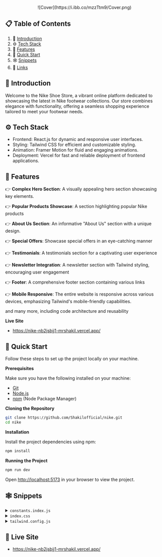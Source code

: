 <div align="center">
![Cover](https://i.ibb.co/mzzTtm9/Cover.png)
</div>

## 📋 <a name="table">Table of Contents</a>

1. 🤖 [Introduction](#introduction)
2. ⚙️ [Tech Stack](#tech-stack)
3. 🔋 [Features](#features)
4. 🤸 [Quick Start](#quick-start)
5. 🕸️ [Snippets](#snippets)
6. 🔗 [Links](#links)

## <a name="introduction">🤖 Introduction</a>

Welcome to the Nike Shoe Store, a vibrant online platform dedicated to showcasing the latest in Nike footwear collections. Our store combines elegance with functionality, offering a seamless shopping experience tailored to meet your footwear needs.

## <a name="tech-stack">⚙️ Tech Stack</a>

- Frontend: React.js for dynamic and responsive user interfaces.
- Styling: Tailwind CSS for efficient and customizable styling.
- Animation: Framer Motion for fluid and engaging animations.
- Deployment: Vercel for fast and reliable deployment of frontend applications.

## <a name="features">🔋 Features</a>

👉 **Complex Hero Section**: A visually appealing hero section showcasing key elements.

👉 **Popular Products Showcase**: A section highlighting popular Nike products

👉 **About Us Section**: An informative "About Us" section with a unique design.

👉 **Special Offers**: Showcase special offers in an eye-catching manner

👉 **Testimonials**: A testimonials section for a captivating user experience

👉 **Newsletter Integration**: A newsletter section with Tailwind styling, encouraging user engagement

👉 **Footer**: A comprehensive footer section containing various links

👉 **Mobile Responsive**: The entire website is responsive across various devices, emphasizing Tailwind's mobile-friendly capabilities.

and many more, including code architecture and reusability

**Live Site**

- https://nike-nb2jsbjj1-mrshakil.vercel.app/

## <a name="quick-start">🤸 Quick Start</a>

Follow these steps to set up the project locally on your machine.

**Prerequisites**

Make sure you have the following installed on your machine:

- [Git](https://git-scm.com/)
- [Node.js](https://nodejs.org/en)
- [npm](https://www.npmjs.com/) (Node Package Manager)

**Cloning the Repository**

```bash
git clone https://github.com/Shakilofficial/nike.git
cd nike
```

**Installation**

Install the project dependencies using npm:

```bash
npm install
```

**Running the Project**

```bash
npm run dev
```

Open [http://localhost:5173](http://localhost:5173) in your browser to view the project.

## <a name="snippets">🕸️ Snippets</a>

<details>
<summary><code>constants.index.js</code></summary>

```javascript
import {
  facebook,
  instagram,
  shieldTick,
  support,
  truckFast,
  twitter,
} from "../assets/icons";
import {
  bigShoe1,
  bigShoe2,
  bigShoe3,
  customer1,
  customer2,
  shoe4,
  shoe5,
  shoe6,
  shoe7,
  thumbnailShoe1,
  thumbnailShoe2,
  thumbnailShoe3,
} from "../assets/images";

export const navLinks = [
  { href: "#home", label: "Home" },
  { href: "#about-us", label: "About Us" },
  { href: "#products", label: "Products" },
  { href: "#contact-us", label: "Contact Us" },
];

export const shoes = [
  {
    thumbnail: thumbnailShoe1,
    bigShoe: bigShoe1,
  },
  {
    thumbnail: thumbnailShoe2,
    bigShoe: bigShoe2,
  },
  {
    thumbnail: thumbnailShoe3,
    bigShoe: bigShoe3,
  },
];

export const statistics = [
  { value: "1k+", label: "Brands" },
  { value: "500+", label: "Shops" },
  { value: "250k+", label: "Customers" },
];

export const products = [
  {
    imgURL: shoe4,
    name: "Nike Air Jordan-01",
    price: "$200.20",
  },
  {
    imgURL: shoe5,
    name: "Nike Air Jordan-10",
    price: "$210.20",
  },
  {
    imgURL: shoe6,
    name: "Nike Air Jordan-100",
    price: "$220.20",
  },
  {
    imgURL: shoe7,
    name: "Nike Air Jordan-001",
    price: "$230.20",
  },
];

export const services = [
  {
    imgURL: truckFast,
    label: "Free shipping",
    subtext: "Enjoy seamless shopping with our complimentary shipping service.",
  },
  {
    imgURL: shieldTick,
    label: "Secure Payment",
    subtext:
      "Experience worry-free transactions with our secure payment options.",
  },
  {
    imgURL: support,
    label: "Love to help you",
    subtext: "Our dedicated team is here to assist you every step of the way.",
  },
];

export const reviews = [
  {
    imgURL: customer1,
    customerName: "Morich Brown",
    rating: 4.5,
    feedback:
      "The attention to detail and the quality of the product exceeded my expectations. Highly recommended!",
  },
  {
    imgURL: customer2,
    customerName: "Lota Mongeskar",
    rating: 4.5,
    feedback:
      "The product not only met but exceeded my expectations. I'll definitely be a returning customer!",
  },
];

export const footerLinks = [
  {
    title: "Products",
    links: [
      { name: "Air Force 1", link: "/" },
      { name: "Air Max 1", link: "/" },
      { name: "Air Jordan 1", link: "/" },
      { name: "Air Force 2", link: "/" },
      { name: "Nike Waffle Racer", link: "/" },
      { name: "Nike Cortez", link: "/" },
    ],
  },
  {
    title: "Help",
    links: [
      { name: "About us", link: "/" },
      { name: "FAQs", link: "/" },
      { name: "How it works", link: "/" },
      { name: "Privacy policy", link: "/" },
      { name: "Payment policy", link: "/" },
    ],
  },
  {
    title: "Get in touch",
    links: [
      { name: "customer@nike.com", link: "mailto:customer@nike.com" },
      { name: "+92554862354", link: "tel:+92554862354" },
    ],
  },
];

export const socialMedia = [
  { src: facebook, alt: "facebook logo" },
  { src: twitter, alt: "twitter logo" },
  { src: instagram, alt: "instagram logo" },
];
```

</details>

<details>
<summary><code>index.css</code></summary>

```css
@import url("https://fonts.googleapis.com/css2?family=Montserrat:wght@100;200;300;400;500;600;700;800;900&family=Palanquin:wght@100;200;300;400;500;600;700&display=swap");
@import url("https://fonts.googleapis.com/css2?family=Palanquin:wght@100;200;300;400;500;600;700&display=swap");

@tailwind base;
@tailwind components;
@tailwind utilities;

* {
  margin: 0;
  padding: 0;
  box-sizing: border-box;
  scroll-behavior: smooth;
}

@layer components {
  .max-container {
    max-width: 1440px;
    margin: 0 auto;
  }

  .input {
    @apply sm:flex-1 max-sm:w-full text-base leading-normal text-slate-gray pl-5 max-sm:p-5 outline-none sm:border-none border max-sm:border-slate-gray max-sm:rounded-full;
  }
}

@layer utilities {
  .padding {
    @apply sm:px-16 px-8 sm:py-24 py-12;
  }

  .padding-x {
    @apply sm:px-16 px-8;
  }

  .padding-y {
    @apply sm:py-24 py-12;
  }

  .padding-l {
    @apply sm:pl-16 pl-8;
  }

  .padding-r {
    @apply sm:pr-16 pr-8;
  }

  .padding-t {
    @apply sm:pt-24 pt-12;
  }

  .padding-b {
    @apply sm:pb-24 pb-12;
  }

  .info-text {
    @apply font-montserrat text-slate-gray text-lg leading-7;
  }
}
```

</details>

<details>
<summary><code>tailwind.config.js</code></summary>

```javascript
/** @type {import('tailwindcss').Config} */
export default {
  content: ["./index.html", "./src/**/*.{js,ts,jsx,tsx}"],
  theme: {
    fontSize: {
      xs: ["12px", "16px"],
      sm: ["14px", "20px"],
      base: ["16px", "19.5px"],
      lg: ["18px", "21.94px"],
      xl: ["20px", "24.38px"],
      "2xl": ["24px", "29.26px"],
      "3xl": ["28px", "50px"],
      "4xl": ["48px", "58px"],
      "8xl": ["96px", "106px"],
    },
    extend: {
      fontFamily: {
        palanquin: ["Palanquin", "sans-serif"],
        montserrat: ["Montserrat", "sans-serif"],
      },
      colors: {
        primary: "#ECEEFF",
        "coral-red": "#FF6452",
        "slate-gray": "#6D6D6D",
        "pale-blue": "#F5F6FF",
        "white-400": "rgba(255, 255, 255, 0.80)",
      },
      boxShadow: {
        "3xl": "0 10px 40px rgba(0, 0, 0, 0.1)",
      },
      backgroundImage: {
        hero: "url('assets/images/collection-background.svg')",
        card: "url('assets/images/thumbnail-background.svg')",
      },
      screens: {
        wide: "1440px",
      },
    },
  },
  plugins: [],
};
```

</details>

## <a name="links">🔗 Live Site</a>

- https://nike-nb2jsbjj1-mrshakil.vercel.app/
